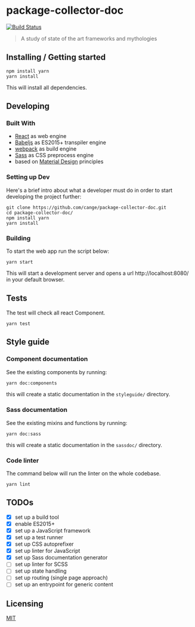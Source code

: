 # package-collector-doc

[![Build Status](https://travis-ci.org/cange/package-collector-doc.svg?branch=master)](https://travis-ci.org/cange/package-collector-doc)

> A study of state of the art frameworks and mythologies

## Installing / Getting started

```shell
npm install yarn
yarn install
```

This will install all dependencies.

## Developing

### Built With

* [React](https://reactjs.org) as web engine
* [Babeljs](http://babeljs.io) as ES2015+ transpiler engine
* [webpack](http://webpack.js.org) as build engine
* [Sass](http://sass-lang.com) as CSS preprocess engine
* based on [Material Design](https://material.io/guidelines) principles

### Setting up Dev

Here's a brief intro about what a developer must do in order to start developing
the project further:

```shell
git clone https://github.com/cange/package-collector-doc.git
cd package-collector-doc/
npm install yarn
yarn install
```

### Building

To start the web app run the script below:

```shell
yarn start
```

This will start a development server and opens a url http://localhost:8080/ in your default browser.

## Tests

The test will check all react Component.

```shell
yarn test
```

## Style guide

### Component documentation

See the existing components by running:
```sh
yarn doc:components
```
this will create a static documentation in the `styleguide/` directory.

### Sass documentation

See the existing mixins and functions by running:
```shell
yarn doc:sass
```
this will create a static documentation in the `sassdoc/` directory.

### Code linter

The command below will run the linter on the whole codebase.

```shell
yarn lint
```

## TODOs

* [x] set up a build tool
* [x] enable ES2015+
* [x] set up a JavaScript framework
* [x] set up a test runner
* [x] set up CSS autoprefixer
* [x] set up linter for JavaScript
* [x] set up Sass documentation generator
* [ ] set up linter for SCSS
* [ ] set up state handling
* [ ] set up routing (single page approach)
* [ ] set up an entrypoint for generic content

## Licensing

[MIT](./LICENSE)
